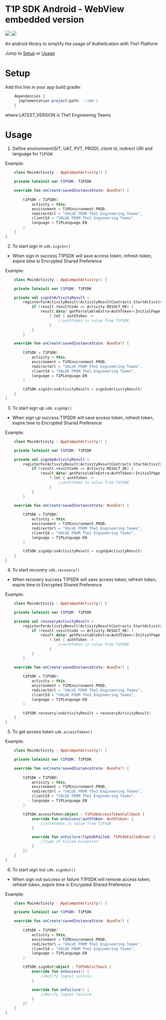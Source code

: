# T1P SDK Android - WebView embedded version

<a href="http://developer.android.com/index.html" target="_blank"><img src="https://img.shields.io/badge/platform-android-green.svg"/></a> <a href="https://android-arsenal.com/api?level=26" target="_blank"><img src="https://img.shields.io/badge/API-26%2B-green.svg?style=flat"/></a>

An android library to simplify the usage of Autheitcation with The1 Platform

Jump
to [Setup](https://github.com/The1Central/The1-T1PSDK-Android/blob/master/README.md#setup "Setup")
or [Usage](https://github.com/The1Central/The1-T1PSDK-Android/blob/master/README.md#usage "Usage")

# Setup

Add this line in your app build.gradle:

```gradle
    dependencies {
      implementation project(path: ':sdk')
    }
```

where LATEST_VERSION is The1 Engineering Teams

# Usage

1. Define environment(SIT, UAT, PVT, PROD), client Id, redirect URI and language for `T1PSDK`

Example:

```kotlin
    class MainActivity : AppCompatActivity() {

    private lateinit var t1PSDK: T1PSDK

    override fun onCreate(savedInstanceState: Bundle?) {
        ...
        t1PSDK = T1PSDK(
            activity = this,
            environment = T1PEnvironment.PROD,
            redirectUrl = "VALUE FROM The1 Engineering Teams",
            clientId = "VALUE FROM The1 Engineering Teams",
            language = T1PLanguage.EN
        )
    }
}
```

2. To start sign in `sdk.signIn()`

- When sign in success T1PSDK will save access token, refresh token, expire time to Encrypted Shared
  Preference

Example:

```kotlin
    class MainActivity : AppCompatActivity() {

    private lateinit var t1PSDK: T1PSDK

    private val signInActivityResult =
        registerForActivityResult(ActivityResultContracts.StartActivityForResult()) { result ->
            if (result.resultCode == Activity.RESULT_OK) {
                result.data?.getParcelableExtra<AuthToken>(InitialPage.SIGN_IN.value)
                    ?.let { authToken ->
                        //authToken is value from T1PSDK
                    }
            }
        }

    override fun onCreate(savedInstanceState: Bundle?) {
        ...
        t1PSDK = T1PSDK(
            activity = this,
            environment = T1PEnvironment.PROD,
            redirectUrl = "VALUE FROM The1 Engineering Teams",
            clientId = "VALUE FROM The1 Engineering Teams",
            language = T1PLanguage.EN
        )

        t1PSDK.signIn(onActivityResult = signInActivityResult)
    }
}
```

3. To start sign up `sdk.signUp()`

- When sign up success T1PSDK will save access token, refresh token, expire time to Encrypted Shared
  Preference

Example:

```kotlin
    class MainActivity : AppCompatActivity() {

    private lateinit var t1PSDK: T1PSDK

    private val signUpActivityResult =
        registerForActivityResult(ActivityResultContracts.StartActivityForResult()) { result ->
            if (result.resultCode == Activity.RESULT_OK) {
                result.data?.getParcelableExtra<AuthToken>(InitialPage.SIGN_UP.value)
                    ?.let { authToken ->
                        //authToken is value from T1PSDK
                    }
            }
        }

    override fun onCreate(savedInstanceState: Bundle?) {
        ...
        t1PSDK = T1PSDK(
            activity = this,
            environment = T1PEnvironment.PROD,
            redirectUrl = "VALUE FROM The1 Engineering Teams",
            clientId = "VALUE FROM The1 Engineering Teams",
            language = T1PLanguage.EN
        )

        t1PSDK.signUp(onActivityResult = signUpActivityResult)
    }
}
```

4. To start recovery `sdk.recovery()`

- When recovery success T1PSDK will save access token, refresh token, expire time to Encrypted
  Shared Preference

Example:

```kotlin
    class MainActivity : AppCompatActivity() {

    private lateinit var t1PSDK: T1PSDK

    private val recoveryActivityResult =
        registerForActivityResult(ActivityResultContracts.StartActivityForResult()) { result ->
            if (result.resultCode == Activity.RESULT_OK) {
                result.data?.getParcelableExtra<AuthToken>(InitialPage.RECOVERY.value)
                    ?.let { authToken ->
                        //authToken is value from T1PSDK
                    }
            }
        }

    override fun onCreate(savedInstanceState: Bundle?) {
        ...
        t1PSDK = T1PSDK(
            activity = this,
            environment = T1PEnvironment.PROD,
            redirectUrl = "VALUE FROM The1 Engineering Teams",
            clientId = "VALUE FROM The1 Engineering Teams",
            language = T1PLanguage.EN
        )

        t1PSDK.recovery(onActivityResult = recoveryActivityResult)
    }
}
```

5. To get access token `sdk.accessToken()`

Example:

```kotlin
    class MainActivity : AppCompatActivity() {

    private lateinit var t1PSDK: T1PSDK

    override fun onCreate(savedInstanceState: Bundle?) {
        ...
        t1PSDK = T1PSDK(
            activity = this,
            environment = T1PEnvironment.PROD,
            redirectUrl = "VALUE FROM The1 Engineering Teams",
            clientId = "VALUE FROM The1 Engineering Teams",
            language = T1PLanguage.EN
        )

        t1PSDK.accessToken(object : T1PSdkAccessTokenCallback {
            override fun onSuccess(authToken: AuthToken) {
                //authToken is value from T1PSDK
            }

            override fun onFailure(t1pSdkFailed: T1PSdkFailedEnum) {
                //Type of Failed Exception
            }
        })
    }
}
```

6. To start sign out `sdk.signOut()`

- When sign out success or failure T1PSDK will remove access token, refresh token, expire time in
  Encrypted Shared Preference

Example:

```kotlin
    class MainActivity : AppCompatActivity() {

    private lateinit var t1PSDK: T1PSDK

    override fun onCreate(savedInstanceState: Bundle?) {
        ...
        t1PSDK = T1PSDK(
            activity = this,
            environment = T1PEnvironment.PROD,
            redirectUrl = "VALUE FROM The1 Engineering Teams",
            clientId = "VALUE FROM The1 Engineering Teams",
            language = T1PLanguage.EN
        )

        t1PSDK.signOut(object : T1PSdkCallback {
            override fun onSuccess() {
                //Notify logout success
            }

            override fun onFailure() {
                //Notify logout failure
            }
        })
    }
}
```
